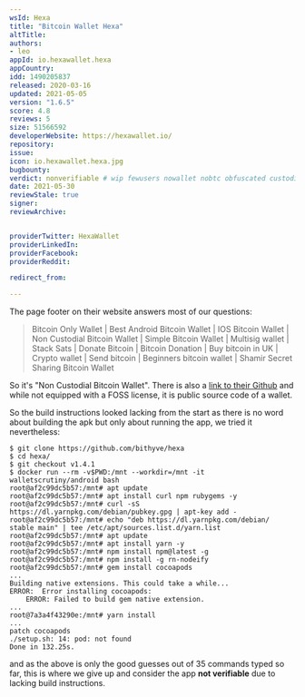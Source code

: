 ```yaml
---
wsId: Hexa
title: "Bitcoin Wallet Hexa"
altTitle: 
authors:
- leo
appId: io.hexawallet.hexa
appCountry: 
idd: 1490205837
released: 2020-03-16
updated: 2021-05-05
version: "1.6.5"
score: 4.8
reviews: 5
size: 51566592
developerWebsite: https://hexawallet.io/
repository: 
issue: 
icon: io.hexawallet.hexa.jpg
bugbounty: 
verdict: nonverifiable # wip fewusers nowallet nobtc obfuscated custodial nosource nonverifiable reproducible bounty defunct
date: 2021-05-30
reviewStale: true
signer: 
reviewArchive:


providerTwitter: HexaWallet
providerLinkedIn: 
providerFacebook: 
providerReddit: 

redirect_from:

---
```


The page footer on their website answers most of our questions:

> Bitcoin Only Wallet \| Best Android Bitcoin Wallet \| IOS Bitcoin Wallet \| Non
  Custodial Bitcoin Wallet \| Simple Bitcoin Wallet \| Multisig wallet \| Stack
  Sats \| Donate Bitcoin \| Bitcoin Donation \| Buy bitcoin in UK \| Crypto wallet \|
  Send bitcoin \| Beginners bitcoin wallet \| Shamir Secret Sharing Bitcoin Wallet

So it's "Non Custodial Bitcoin Wallet". There is also a
[link to their Github](https://github.com/bithyve/hexa) and while not equipped
with a FOSS license, it is public source code of a wallet.

So the build instructions looked lacking from the start as there is no word
about building the apk but only about running the app, we tried it nevertheless:

```
$ git clone https://github.com/bithyve/hexa
$ cd hexa/
$ git checkout v1.4.1
$ docker run --rm -v$PWD:/mnt --workdir=/mnt -it walletscrutiny/android bash
root@af2c99dc5b57:/mnt# apt update
root@af2c99dc5b57:/mnt# apt install curl npm rubygems -y
root@af2c99dc5b57:/mnt# curl -sS https://dl.yarnpkg.com/debian/pubkey.gpg | apt-key add -
root@af2c99dc5b57:/mnt# echo "deb https://dl.yarnpkg.com/debian/ stable main" | tee /etc/apt/sources.list.d/yarn.list
root@af2c99dc5b57:/mnt# apt update
root@af2c99dc5b57:/mnt# apt install yarn -y
root@af2c99dc5b57:/mnt# npm install npm@latest -g
root@af2c99dc5b57:/mnt# npm install -g rn-nodeify
root@af2c99dc5b57:/mnt# gem install cocoapods
...
Building native extensions. This could take a while...
ERROR:  Error installing cocoapods:
	ERROR: Failed to build gem native extension.
...
root@7a3a4f43290e:/mnt# yarn install
...
patch cocoapods
./setup.sh: 14: pod: not found
Done in 132.25s.
```

and as the above is only the good guesses out of 35 commands typed so far, this
is where we give up and consider the app **not verifiable** due to lacking build
instructions.
